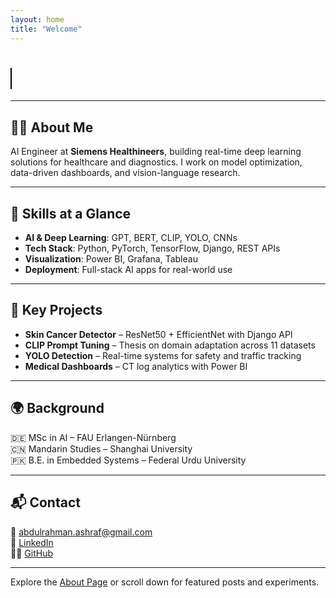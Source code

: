 ```yaml
---
layout: home
title: "Welcome"
---
```


<!-- Animated intro (optional, can be removed) -->
<h1>
  <a href="" class="typewrite" data-period="2000" data-type='[ "Hi there 👋, I\'m Abdul Rahman", "AI Engineer", "Deep Learning", "Computer Vision", "LLMs", "Vision-Language Models" ]'>
    <span class="wrap"></span>
  </a>
</h1>

<style>
  .typewrite > .wrap {
    border-right: 0.08em solid #000;
  }
</style>

<script>
  var TxtType = function(el, toRotate, period) {
      this.toRotate = toRotate;
      this.el = el;
      this.loopNum = 0;
      this.period = parseInt(period, 10) || 2000;
      this.txt = '';
      this.tick();
      this.isDeleting = false;
  };

  TxtType.prototype.tick = function() {
      var i = this.loopNum % this.toRotate.length;
      var fullTxt = this.toRotate[i];

      if (this.isDeleting) {
          this.txt = fullTxt.substring(0, this.txt.length - 1);
      } else {
          this.txt = fullTxt.substring(0, this.txt.length + 1);
      }

      this.el.innerHTML = '<span class="wrap">'+this.txt+'</span>';

      var that = this;
      var delta = 200 - Math.random() * 100;
      if (this.isDeleting) { delta /= 2; }

      if (!this.isDeleting && this.txt === fullTxt) {
          delta = this.period;
          this.isDeleting = true;
      } else if (this.isDeleting && this.txt === '') {
          this.isDeleting = false;
          this.loopNum++;
          delta = 500;
      }

      setTimeout(function() { that.tick(); }, delta);
  };

  window.onload = function() {
      var elements = document.getElementsByClassName('typewrite');
      for (var i=0; i<elements.length; i++) {
          var toRotate = elements[i].getAttribute('data-type');
          var period = elements[i].getAttribute('data-period');
          if (toRotate) {
              new TxtType(elements[i], JSON.parse(toRotate), period);
          }
      }
  };
</script>

---

## 👨‍💻 About Me

AI Engineer at **Siemens Healthineers**, building real-time deep learning solutions for healthcare and diagnostics. I work on model optimization, data-driven dashboards, and vision-language research.

---

## 🔧 Skills at a Glance

- **AI & Deep Learning**: GPT, BERT, CLIP, YOLO, CNNs  
- **Tech Stack**: Python, PyTorch, TensorFlow, Django, REST APIs  
- **Visualization**: Power BI, Grafana, Tableau  
- **Deployment**: Full-stack AI apps for real-world use

---

## 🧪 Key Projects

- **Skin Cancer Detector** – ResNet50 + EfficientNet with Django API  
- **CLIP Prompt Tuning** – Thesis on domain adaptation across 11 datasets  
- **YOLO Detection** – Real-time systems for safety and traffic tracking  
- **Medical Dashboards** – CT log analytics with Power BI

---

## 🌍 Background

🇩🇪 MSc in AI – FAU Erlangen-Nürnberg  
🇨🇳 Mandarin Studies – Shanghai University  
🇵🇰 B.E. in Embedded Systems – Federal Urdu University

---

## 📬 Contact

📧 [abdulrahman.ashraf@gmail.com](mailto:abdulrahman.ashraf@gmail.com)  
💼 [LinkedIn](https://www.linkedin.com/in/YOUR-LINKEDIN-ID)  
👨‍💻 [GitHub](https://github.com/abdulrahman45284528)

---

Explore the [About Page](/about/) or scroll down for featured posts and experiments.
